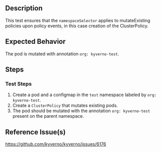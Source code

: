 ## Description

This test ensures that the `namespaceSelector` applies to mutateExisting policies upon policy events, in this case creation of the ClusterPolicy.

## Expected Behavior

The pod is mutated with annotation `org: kyverno-test`.

## Steps

### Test Steps

1. Create a pod and a configmap in the `test` namespace labeled by `org: kyverno-test`.
2. Create a `ClusterPolicy` that mutates existing pods.
3. The pod should be mutated with the annotation `org: kyverno-test` present on the parent namespace.

## Reference Issue(s)

https://github.com/kyverno/kyverno/issues/6176
